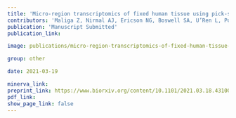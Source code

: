 ```yaml
---
title: 'Micro-region transcriptomics of fixed human tissue using pick-seq.'
contributors: 'Maliga Z, Nirmal AJ, Ericson NG, Boswell SA, U’Ren L, Podyminogin R, Chow J, Chen Y-A,… Sorger PK. (2021).'
publication: 'Manuscript Submitted'
publication_link:

image: publications/micro-region-transcriptomics-of-fixed-human-tissue-using-pick-seq.PNG

group: other

date: 2021-03-19

minerva_link:
preprint_link: https://www.biorxiv.org/content/10.1101/2021.03.18.431004v1
pdf_link:
show_page_link: false
---
```

